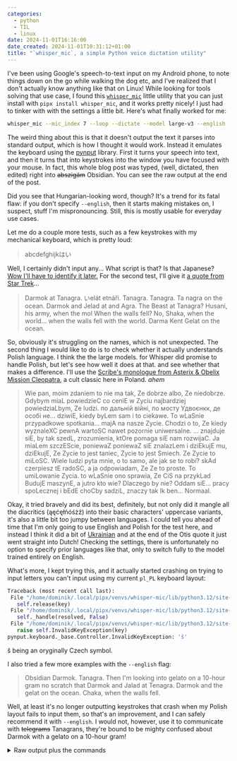 ```yaml
---
categories:
  - python
  - TIL
  - linux
date: 2024-11-01T16:16:00
date_created: 2024-11-01T10:31:12+01:00
title: "`whisper_mic`, a simple Python voice dictation utility"
---
```

I've been using  Google's speech-to-text input on my Android phone, to note things down on the go while walking the dog etc, and I've realized that I don't actually know anything like that on Linux! While looking for tools solving that use case, I found this [`whisper_mic`](https://github.com/mallorbc/whisper_mic) little utility that you can just install with `pipx install whisper_mic`, and it works pretty nicely! I just had to tinker with with the settings a little bit. Here's what finally worked for me:

```bash
whisper_mic --mic_index 7 --loop --dictate --model large-v3 --english
```

The weird thing about this is that it doesn't output the text it parses into standard output, which is how I thought it would work. Instead it emulates the keyboard using the [pynput](https://github.com/moses-palmer/pynput) library. First it turns your speech into text, and then it turns that into keystrokes into the window you have focused with your mouse. In fact, this whole blog post was typed, (well, dictated, then edited) right into ~~abszigám~~ Obsidian. You can see the raw output at the end of the post.

Did you see that Hungarian-looking word, though? It's a trend for its fatal flaw: if you don't specify `--english`,  then it starts making mistakes on, I suspect, stuff I'm mispronouncing. Still, this is mostly usable for everyday use cases.

Let me do a couple more tests, such as a few keystrokes with my mechanical keyboard, which is pretty loud:

> abcdefghijkはい

Well, I certainly didn't input any... What script is that? Is that Japanese? [Wow I'll have to identify it later.](https://www.linguee.com/japanese-english/translation/%E3%81%AF%E3%81%84.html "While the most common usage of that is 'yes', in accordance with all laws of irony, another possible reading of that was 'loss'.") For the second test, I'll give it [a quote from Star Trek](https://www.youtube.com/watch?v=LTye5SHVQl0)...

> Darmok at Tanagra. いelát etnáři. Tanagra. Tanagra. Ta nagra on the ocean. Darmok and Jelad at and Agra. The Beast at Tanagra? Husani, his army, when the mol When the walls fell? No, Shaka, when the world... when the walls fell with the world. Darma Kent Gelat on the ocean.
	
So, obviously it's struggling on the names, which is not unexpected. The second thing I would like to do is to check whether it actually understands Polish language. I think the the large models. for Whisper did promise to handle Polish, but let's see how well it does at that. and see whether that makes a difference. I'll use the [Scribe's monologue from Asterix & Obelix Mission Cleopatra](https://www.youtube.com/watch?v=aiHW6BSm_p0 "Jak to jest być skrybą, dobrze?"), a cult classic here in Poland. *ahem*

> Wie pan, moim zdaniem to nie ma tak, Ze dobrze albo, Ze niedobrze. Gdybym miaL powiedzieC co ceniE w Zyciu najbardziej powiedziaLbym, Ze ludzi. по дальній війні, по мосту Удвоєнкк, де особі не... dziwiE, kiedy byLem sam i to ciekawe. To wLaSnie przypadkowe spotkania... majA na nasze Zycie. Chodzi o to, Ze kiedy wyznaleXC pewnA wartoSC nawet pozornie uniwersalne. ... znajduje siE, by tak szedL, zrozumienia, ktOre pomaga siE nam rozwijaC. Ja miaLem szczEScie, poniewaZ poniewaZ siE znalazLem i dziEkujE mu, dziEkujE, Ze Zycie to jest taniec, Zycie to jest Smiech. Ze Zycie to miLoSC. Wiele ludzi pyta mnie, o to samo, ale jak se to robí? skAd czerpiesz tE radoSC, a ja odpowiadam, Ze Ze to proste. To umiLowanie Zycia. to wLaSnie ono sprawia, Ze CiS na przykLad BudujE maszynE, a jutro kto wie? Dlaczego by nie? Oddam siE... pracy spoLecznej i bEdE choCby sadziL, znaczy tak Ik ben... Normaal.

Okay, it tried bravely and did its best, definitely, but not only did it mangle all the diacritics (ąęćęłńóśżź) into their basic characters' uppercase variants, it's also a little bit too jumpy between languages. I could tell you ahead of time that I'm only going to use English and Polish for the test here, and instead I think it did a bit of [Ukrainian](https://translate.google.com/?sl=auto&tl=en&text=%D0%BF%D0%BE%20%D0%B4%D0%B0%D0%BB%D1%8C%D0%BD%D1%96%D0%B9%20%D0%B2%D1%96%D0%B9%D0%BD%D1%96%2C%20%D0%BF%D0%BE%20%D0%BC%D0%BE%D1%81%D1%82%D1%83%20%D0%A3%D0%B4%D0%B2%D0%BE%D1%94%D0%BD%D0%BA%D0%BA%2C%20%D0%B4%D0%B5%20%D0%BE%D1%81%D0%BE%D0%B1%D1%96%20%D0%BD%D0%B5&op=translate "after a distant war, along the Udvoenkk bridge, where no one is") and at the end of the Otis quote it just went straight into Dutch! Checking the settings, there is unfortunately no option to specify prior languages like that, only to switch fully to the model trained entirely on English.

What's more, I kept trying this, and it actually started crashing on trying to input letters you can't input using my current `pl_PL` keyboard layout:

 ```python
 Traceback (most recent call last):
  File "/home/dominik/.local/pipx/venvs/whisper-mic/lib/python3.12/site-packages/pynput/keyboard/_base.py", line 492, in type
    self.release(key)
  File "/home/dominik/.local/pipx/venvs/whisper-mic/lib/python3.12/site-packages/pynput/keyboard/_base.py", line 427, in release
    self._handle(resolved, False)
  File "/home/dominik/.local/pipx/venvs/whisper-mic/lib/python3.12/site-packages/pynput/keyboard/_xorg.py", line 235, in _handle
    raise self.InvalidKeyException(key)
pynput.keyboard._base.Controller.InvalidKeyException: 'š'
```

š being an oryginally Czech symbol.

I also tried a few more examples with the `--english` flag:

> Obsidian Darmok. Tanagra. Then I'm looking into gelato on a 10-hour gram no scratch that Darmok and Jalad at Tenagra. Darmok and the gelat on the ocean. Chaka, when the walls fell.

Well, at least it's no longer outputting keystrokes that crash when my Polish layout fails to input them, so that's an improvement, and I can safely recommend it with `--english`. I would not, however, use it to communicate with ~~telegrams~~ Tanagrans, they're bound to be mighty confused about Darmok with a gelato on a 10-hour gram!
 
<details>

<summary>Raw output plus the commands</summary>

  ```
  whisper_mic --mic_index 7 --loop --dictate
  ```

> I recently started that we are using Google's. speech to text on Um, um, um, um, um, um, um, um, um, um, um, um, um, um, um, um, um, um, um, um, um, um, um, um, um, um, um, um, um, um, um, um, um, um, um, um, um, um, um, um, um, um, um, um, um, um, um, um, um, um, um, um, um, um, um, um, um, um, um, um, um, um, um, um, um, um, um, um, um, um, um, um, um, um, um, um, um, um, um, um, um, um, um, um, um, um, um, um, um, um, um, um, um, um, um, um, um, um, um, um, um, um, um, um, um, um, um, um, um, um, um, um Android 2 To note down. F4 spectrometer intensity Course filter silence была get C C right dog etc. What the actual fuck? Okay, that's pretty simple terrible. Let me try another model.


  ```
  whisper_mic --mic_index 7 --loop --dictate --model large-v3
  ```

> Let's see whether this is... better perhaps. Okay, looks promising. Okay So take two. I recently started using Google's speak to text on my Android phone. to note things down on the go. while walking the dog etc. And I've realized that I've been looking for something like that on Linux for a while actually. Um And I, while looking For tools solving that use case I found this whistle whisper_mine mic as in microphone little utility that you can just install with pipx using pipx install whisper mic And literally just kind of except I had to tinker with with the settings a little bit. Here's what I by what worked for me. to do paste the line I use. The weird thing about this is that It doesn't output P-strokes into like standard output which is something but I expected from this? I thought that that was how... it would work. Instead it I think it emulates the keyboard, actually how does it do that? That's to do. And it... outputs keystroke for the text it interprets from from your speech into the window you have sort of focused with your mouse. I'm uh... Typing. Well, typing. dictating this right into abszigám for example, obsidian No, okay. It's doing actually quite well. It's making a few... mistakes on I suspect stuff I'm mispronouncing because again not a native speaker car Suddenly there's a car. But still, this is actually pretty pretty decent and mostly usable. or for everyday use cases. Let me do a couple more tests. So actually... Let me do a keystroke. with my mechanical keyboard. which was pretty loud. Maybe a couple.abcdefghijkはい Well, I certainly didn't input any. What script is that? Is that Japanese? Wow fancy I'll have to identify it later Okay, and for the second test, I would... actually give it first. quote from Star Trek. Darmok at Tanagra. いelát etnáři. Tanagra. Tanagra. Ta nagra on the ocean. Darmok and Jelad at and Agra. The Beast at Tanagra? Husani, his army, when the mol When the walls fell? No, Shaka, when the world... when the walls fell with the world. Darma Kent Gelat on the ocean. So obviously it's struggling. on the names Right, which is not... not unexpected. The second thing I would like to do and I'm going to do this twice. is Let's give it a test for... actually understanding policy language. I think the the large V3 model. for whisper Um... did promise to handle Polish but let's see How well it does at that I'm going to do Do it twice. first up I'm going to just continue speaking in this sort of session I guess and then I'm going to start another session. and see whether that makes a difference. *ahem* Wie pan, moim zdaniem to nie ma tak, Ze dobrze albo, Ze niedobrze. Gdybym miaL powiedzieC co ceniE w Zyciu najbardziej powiedziaLbym, Ze ludzi. по дальній війні, по мосту Удвоєнкк, де особі не... dziwiE, kiedy byLem sam i to ciekawe. To wLaSnie przypadkowe spotkania... majA na nasze Zycie. Chodzi o to, Ze kiedy wyznaleXC pewnA wartoSC nawet pozornie uniwersalne. ... znajduje siE, by tak szedL, zrozumienia, ktOre pomaga siE nam rozwijaC. Ja miaLem szczEScie, poniewaZ poniewaZ siE znalazLem i dziEkujE mu, dziEkujE, Ze Zycie to jest taniec, Zycie to jest Smiech. Ze Zycie to miLoSC. Wiele ludzi pyta mnie, o to samo, ale jak se to robí? skAd czerpiesz tE radoSC, a ja odpowiadam, Ze Ze to proste. To umiLowanie Zycia. to wLaSnie ono sprawia, Ze CiS na przykLad BudujE maszynE, a jutro kto wie? Dlaczego by nie? Oddam siE... pracy spoLecznej i bEdE choCby sadziL, znaczy tak Ik ben... Normaal.

> Ok, wiEc prObowaL bardzo dzielnie. Okay, so it tried... And uh... did its best, definitely. Uh... but it's a little bit It's maybe a little bit... too jumpy between lengths. languages. Like I could tell you I have of time but I'm only going to English and Polish the test here and here I think it did a bug of text in Russian or Ukrainian I see a little bit of I think I saw a little bit of Czech or Slovakian in there and at the end of the Otis quote It just went straight up Uh... Nederlandish? Let me check the settings whether there there's an option to specify the languages I'm going to be using.
> No, unfortunately... There is no such option. Thank you for watching. Okay, I'm now going to repeat da poli
 
```python
 Traceback (most recent call last):
  File "/home/dominik/.local/pipx/venvs/whisper-mic/lib/python3.12/site-packages/pynput/keyboard/_base.py", line 492, in type
    self.release(key)
  File "/home/dominik/.local/pipx/venvs/whisper-mic/lib/python3.12/site-packages/pynput/keyboard/_base.py", line 427, in release
    self._handle(resolved, False)
  File "/home/dominik/.local/pipx/venvs/whisper-mic/lib/python3.12/site-packages/pynput/keyboard/_xorg.py", line 235, in _handle
    raise self.InvalidKeyException(key)
pynput.keyboard._base.Controller.InvalidKeyException: 'š'

During handling of the above exception, another exception occurred:

Traceback (most recent call last):
  File "/home/dominik/.local/bin/whisper_mic", line 8, in <module>
    sys.exit(main())
             ^^^^^^
  File "/home/dominik/.local/pipx/venvs/whisper-mic/lib/python3.12/site-packages/click/core.py", line 1157, in __call__
    return self.main(*args, **kwargs)
           ^^^^^^^^^^^^^^^^^^^^^^^^^^
  File "/home/dominik/.local/pipx/venvs/whisper-mic/lib/python3.12/site-packages/click/core.py", line 1078, in main
    rv = self.invoke(ctx)
         ^^^^^^^^^^^^^^^^
  File "/home/dominik/.local/pipx/venvs/whisper-mic/lib/python3.12/site-packages/click/core.py", line 1434, in invoke
    return ctx.invoke(self.callback, **ctx.params)
           ^^^^^^^^^^^^^^^^^^^^^^^^^^^^^^^^^^^^^^^
  File "/home/dominik/.local/pipx/venvs/whisper-mic/lib/python3.12/site-packages/click/core.py", line 783, in invoke
    return __callback(*args, **kwargs)
           ^^^^^^^^^^^^^^^^^^^^^^^^^^^
  File "/home/dominik/.local/pipx/venvs/whisper-mic/lib/python3.12/site-packages/whisper_mic/cli.py", line 42, in main
    mic.listen_loop(dictate=dictate,phrase_time_limit=2)
  File "/home/dominik/.local/pipx/venvs/whisper-mic/lib/python3.12/site-packages/whisper_mic/whisper_mic.py", line 212, in listen_loop
    self.keyboard.type(result)
  File "/home/dominik/.local/pipx/venvs/whisper-mic/lib/python3.12/site-packages/pynput/keyboard/_base.py", line 495, in type
    raise self.InvalidCharacterException(i, character)
pynput.keyboard._base.Controller.InvalidCharacterException: (8, 'š')
```

> Okay, so this is fascinating. I was going to to check afterwards. what library at the season that it actually crashed on Trying to... I'll have to check. what kind of character. from what script it says but it's It's not one... my Polish keyboard layout. can actually input. It looks like some sort of Slovakian Yes. Thing. S. the letter S. Thank you. Okay, on to the game. quote Q Wie Pan, moim zdaniem to nie ma tak, Ze dobrze, albo Ze niedobrze. Gdybym miaL powiedzieC co stanie w Zyciu najgorsze bardziej powiedziaLbym, Ze ludzi, ludzi, ktOrzy в

  ```
  whisper_mic --mic_index 7 --loop --dictate --model large-v3 --english
  ```
> Let me actually try this again now I'm going to use the English flag for the model. Obsidian Darmok. Tanagra. Then I'm looking into gelato on a 10-hour gram no scratch that Darmok and Jalad at Tenagra. Darmok and the gelat on the ocean. Chaka, when the walls fell. Well, at least it's no longer out- putting keystrokes that help crash when my Polish layout fails. to input them, so that's... an improvement I suppose. But I don't think this would be a quite communicative for a telegram.


</details>
